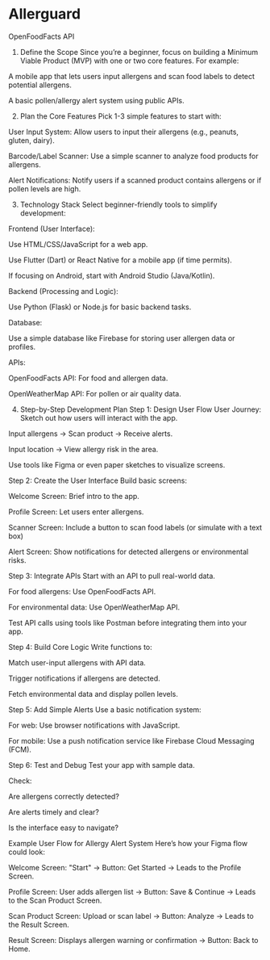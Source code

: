 # Allerguard
OpenFoodFacts API
1. Define the Scope
Since you’re a beginner, focus on building a Minimum Viable Product (MVP) with one or two core features. For example:

A mobile app that lets users input allergens and scan food labels to detect potential allergens.

A basic pollen/allergy alert system using public APIs.

2. Plan the Core Features
Pick 1-3 simple features to start with:

User Input System: Allow users to input their allergens (e.g., peanuts, gluten, dairy).

Barcode/Label Scanner: Use a simple scanner to analyze food products for allergens.

Alert Notifications: Notify users if a scanned product contains allergens or if pollen levels are high.

3. Technology Stack
Select beginner-friendly tools to simplify development:

Frontend (User Interface):

Use HTML/CSS/JavaScript for a web app.

Use Flutter (Dart) or React Native for a mobile app (if time permits).

If focusing on Android, start with Android Studio (Java/Kotlin).

Backend (Processing and Logic):

Use Python (Flask) or Node.js for basic backend tasks.

Database:

Use a simple database like Firebase for storing user allergen data or profiles.

APIs:

OpenFoodFacts API: For food and allergen data.

OpenWeatherMap API: For pollen or air quality data.

4. Step-by-Step Development Plan
Step 1: Design User Flow
User Journey: Sketch out how users will interact with the app.

Input allergens → Scan product → Receive alerts.

Input location → View allergy risk in the area.

Use tools like Figma or even paper sketches to visualize screens.

Step 2: Create the User Interface
Build basic screens:

Welcome Screen: Brief intro to the app.

Profile Screen: Let users enter allergens.

Scanner Screen: Include a button to scan food labels (or simulate with a text box)

Alert Screen: Show notifications for detected allergens or environmental risks.

Step 3: Integrate APIs
Start with an API to pull real-world data.

For food allergens: Use OpenFoodFacts API.

For environmental data: Use OpenWeatherMap API.

Test API calls using tools like Postman before integrating them into your app.

Step 4: Build Core Logic
Write functions to:

Match user-input allergens with API data.

Trigger notifications if allergens are detected.

Fetch environmental data and display pollen levels.

Step 5: Add Simple Alerts
Use a basic notification system:

For web: Use browser notifications with JavaScript.

For mobile: Use a push notification service like Firebase Cloud Messaging (FCM).

Step 6: Test and Debug
Test your app with sample data.

Check:

Are allergens correctly detected?

Are alerts timely and clear?

Is the interface easy to navigate?

Example User Flow for Allergy Alert System
Here’s how your Figma flow could look:

Welcome Screen: "Start" → Button: Get Started
→ Leads to the Profile Screen.

Profile Screen: User adds allergen list → Button: Save & Continue
→ Leads to the Scan Product Screen.

Scan Product Screen: Upload or scan label → Button: Analyze
→ Leads to the Result Screen.

Result Screen: Displays allergen warning or confirmation → Button: Back to Home.

